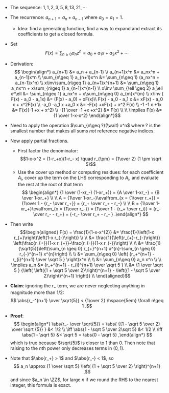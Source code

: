 - The sequence: $1, 1, 2, 3, 5, 8, 13, 21,\cdots$
- The recurrence: $a_{n+1} = a_n + a_{n-1}$ where $a_0 = a_1 = 1$.
	- Idea: find a generating function, find a way to expand and extract its coefficients to get a closed formula.
- Set $$F(x) = \sum_{n\geq 0} a_n z^n = a_0 + a_1 x + a_2 x^2 + \cdots$$
- Derivation:
$$
\begin{align*}
a_{n+1} &= a_n + a_{n-1} \\
a_{n+1}x^n &= a_nx^n + a_{n-1}x^n \\
\sum_{n\geq 1} a_{n+1}x^n &= \sum_{n\geq 1} (a_nx^n + a_{n-1}x^n) \\
x\inv\sum_{n\geq 1} a_{n+1}x^{n+1} &= \sum_{n\geq 1} a_nx^n + x\sum_{n\geq 1} a_{n-1}x^{n-1} \\
x\inv \sum_{\ell \geq 2} a_\ell x^\ell &= 
\sum_{n\geq 1} a_nx^n + x\sum_{m\geq 0} a_{m}x^{m} \\
x\inv ( F(x) - a_0 - a_1x) &= (F(x) - a_0) + xF(x)\\
F(x) - a_0 - a_1 x &= xF(x) - a_0 x + x^2F(x) \\
-a_0 -a_1 x +a_0 x &= -F(x) +xF(x) + x^2 F(x) \\
-1 -1 x +1x &= F(x)(-1 +x + x^2) \\
-{1 \over -1 +x +x^2} &= F(x) \\ \\
\implies
F(x) &= {1 \over 1-x-x^2}
\end{align*}$$
- Need to apply the operation $\sum_{n\geq ?}(\wait) x^n$ where $?$ is the smallest number that makes all sums *not* reference negative indices.

- Now apply partial fractions.
	- First factor the denominator:
	$$1-x-x^2 = (1-r_+x)(1-r_- x) \quad r_{\pm} = {1\over 2} (1 \pm \sqrt 5)$$
	- Use the cover up method or computing residues: for each coefficient $A_i$, cover up the term on the LHS corresponding to $A_i$, and evaluate the rest at the root of that term
$$
\begin{align*}
{1 \over (1-xr_-) (1-xr_+)} = {A \over 1-xr_-} + {B \over 1-xr_+} \\ \\
A = {1\over 1-xr_-}\evalfrom_{x = {1\over r_+}} = {1\over 1 - {r_- \over r_+}} = {r_+ \over r_+ - r_-} \\ \\
B = {1\over 1-xr_+}\evalfrom_{x = {1\over r_-}} = {1\over 1 - {r_+ \over r_i}} = {r_- \over r_- - r_+} = {-r_- \over r_+ - r_- } 
.\end{align*}
$$
- Then write
$$\begin{aligned} 
F(x) = \frac{1}{1-x-x^{2}} 
&= \frac{1}{\left(1-x r_{+}\right)\left(1-x r_{-}\right)} \\  \\
&= \frac{1}{\left(r_{+}-r_{-}\right)} \left(\frac{r_{+}}{1-x r_{+}}-\frac{r_{-}}{1-x r_{-}}\right) \\ \\
&= \frac{1}{\sqrt{5}}\left(\sum_{n \geq 0} r_{+}^{n+1} x^{n}-\sum_{n \geq 0} r_{-}^{n+1} x^{n}\right) \\ \\
&= \sum_{n\geq 0} \left( {r_+^{n+1} - r_{i}^{n+1} \over \sqrt 5 } \right)x^n \\ \\
&= \sum_{n\geq 0} a_n x^n \\ \\
\implies a_n &= {r_+^{n+1} - r_{i}^{n+1} \over \sqrt 5 } \\
&= {1 \over  \sqrt 5 } {\left(  \left({1 + \sqrt 5 \over 2}\right)^{n+1} - \left({1 - \sqrt 5 \over 2}\right)^{n+1}  \right)} \\
\end{aligned}$$
- **Claim**: ignoring the $r_-$ term, we are never neglecting anything in magnitude more than $1/2$:
$$
\abs{r_-^{n+1} \over \sqrt{5}} < {1\over 2} \hspace{5em} \forall n\geq 1
.$$
- **Proof**:
$$
\begin{align*}
\abs{r_- \over \sqrt{5}} 
= \abs{ {{1 - \sqrt 5 \over 2} \over \sqrt {5}} } &< 1/2 \\
\iff \abs{1 - \sqrt 5 \over 2\sqrt 5} &< 1/2 \\
\iff \abs{1 - \sqrt 5} &< \sqrt 5 = \abs{0 - \sqrt 5}
,\end{align*}
$$
which is true because $\sqrt{5}$ is closer to 1 than 0.
Then note that raising to the $n$th power only decreases terms in $(0, 1)$.
- Note that $\abs{r_+} > 1$ and $\abs{r_-} < 1$, so 
$$
a_n \approx 
{1 \over  \sqrt 5} \left( {1 + \sqrt 5 \over 2}  \right)^{n+1}
,$$
and since $a_n \in \ZZ$, for large $n$ if we round the RHS to the nearest integer, this formula is exact.
